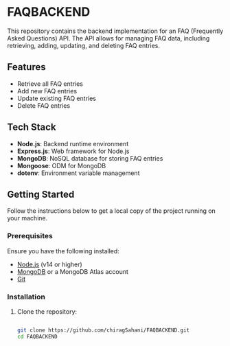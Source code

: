 # FAQBACKEND

This repository contains the backend implementation for an FAQ (Frequently Asked Questions) API. The API allows for managing FAQ data, including retrieving, adding, updating, and deleting FAQ entries.

## Features

- Retrieve all FAQ entries
- Add new FAQ entries
- Update existing FAQ entries
- Delete FAQ entries

## Tech Stack

- **Node.js**: Backend runtime environment
- **Express.js**: Web framework for Node.js
- **MongoDB**: NoSQL database for storing FAQ entries
- **Mongoose**: ODM for MongoDB
- **dotenv**: Environment variable management

## Getting Started

Follow the instructions below to get a local copy of the project running on your machine.

### Prerequisites

Ensure you have the following installed:

- [Node.js](https://nodejs.org/) (v14 or higher)
- [MongoDB](https://www.mongodb.com/) or a MongoDB Atlas account
- [Git](https://git-scm.com/)

### Installation

1. Clone the repository:

   ```bash
   
   git clone https://github.com/chiragSahani/FAQBACKEND.git
   cd FAQBACKEND


   

